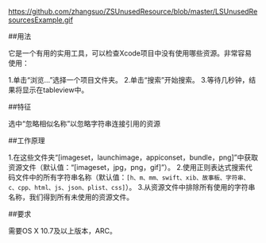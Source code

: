 https://github.com/zhangsuo/ZSUnusedResource/blob/master/LSUnusedResourcesExample.gif

##用法

它是一个有用的实用工具，可以检查Xcode项目中没有使用哪些资源。非常容易使用：

1.单击“浏览…”选择一个项目文件夹。
2.单击“搜索”开始搜索。
3.等待几秒钟，结果将显示在tableview中。

##特征

选中“忽略相似名称”以忽略字符串连接引用的资源

##工作原理

1.在这些文件夹“[imageset，launchimage，appiconset，bundle，png]”中获取资源文件（默认值：“[imageset，jpg，png，gif]”）。
2.使用正则表达式搜索代码文件中的所有字符串名称（默认值：`[h、m、mm、swift、xib、故事板、字符串、c、cpp、html、js、json、plist、css]`）。
3.从资源文件中排除所有使用的字符串名称，我们得到所有未使用的资源文件。

##要求

需要OS X 10.7及以上版本，ARC。
